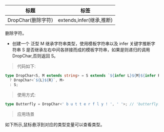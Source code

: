 | 标题               | 标签                     |
| ------------------ | ------------------------ |
| DropChar(删除字符) | extends,infer(继承,推断) |

删除字符。

- 创建一个 泛型 M 继承字符串类型，使用模板字符串以及 infer 关键字推断字符串 S 是否继承左右中间各拼接而成的模板字符串，如果是则递归的调用 DropChar,否则返回 S。

> 代码如下:

```ts
type DropChar<S, M extends string> = S extends `${infer L}${M}${infer R}`
  ? DropChar<`${L}${R}`, M>
  : S;
```

> 使用方式:

```ts
type Butterfly = DropChar<' b u t t e r f l y ! ', ' '>; // 'butterfly!'
```

> 应用场景

如下所示,鼠标悬浮到对应的类型变量可以查看类型。

<div class="code-editor" data-url="codes/typescript/demo/DropChar.ts" data-language="typescript"></div>
